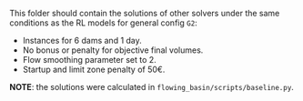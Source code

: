 This folder should contain the solutions of other solvers
under the same conditions as the RL models for general config `G2`:
 - Instances for 6 dams and 1 day.
 - No bonus or penalty for objective final volumes.
 - Flow smoothing parameter set to 2.
 - Startup and limit zone penalty of 50€.

**NOTE**: the solutions were calculated in `flowing_basin/scripts/baseline.py`.
